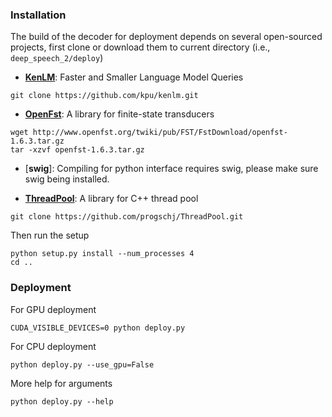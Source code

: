 ### Installation
The build of the decoder for deployment depends on several open-sourced projects, first clone or download them to current directory (i.e., `deep_speech_2/deploy`)

- [**KenLM**](https://github.com/kpu/kenlm/): Faster and Smaller Language Model Queries

```shell
git clone https://github.com/kpu/kenlm.git
```

- [**OpenFst**](http://www.openfst.org/twiki/bin/view/FST/WebHome): A library for finite-state transducers

```shell
wget http://www.openfst.org/twiki/pub/FST/FstDownload/openfst-1.6.3.tar.gz
tar -xzvf openfst-1.6.3.tar.gz
```

- [**swig**]: Compiling for python interface requires swig, please make sure swig being installed.

- [**ThreadPool**](http://progsch.net/wordpress/): A library for C++ thread pool

```shell
git clone https://github.com/progschj/ThreadPool.git
```

Then run the setup

```shell
python setup.py install --num_processes 4
cd ..
```

### Deployment

For GPU deployment

```
CUDA_VISIBLE_DEVICES=0 python deploy.py
```

For CPU deployment

```
python deploy.py --use_gpu=False
```

More help for arguments

```
python deploy.py --help
```
